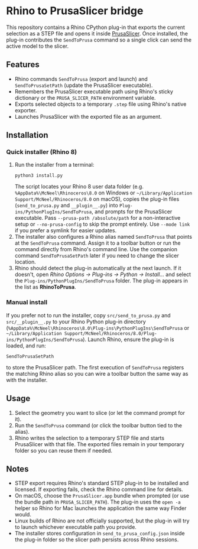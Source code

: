 # Rhino to PrusaSlicer bridge

This repository contains a Rhino CPython plug-in that exports the current
selection as a STEP file and opens it inside
[PrusaSlicer](https://www.prusa3d.com/page/prusaslicer_424/). Once installed, the
plug-in contributes the `SendToPrusa` command so a single click can send the
active model to the slicer.

## Features

- Rhino commands `SendToPrusa` (export and launch) and `SendToPrusaSetPath`
  (update the PrusaSlicer executable).
- Remembers the PrusaSlicer executable path using Rhino's sticky dictionary or
  the `PRUSA_SLICER_PATH` environment variable.
- Exports selected objects to a temporary `.step` file using Rhino's native
  exporter.
- Launches PrusaSlicer with the exported file as an argument.

## Installation

### Quick installer (Rhino 8)

1. Run the installer from a terminal:
   ```
   python3 install.py
   ```
   The script locates your Rhino 8 user data folder (e.g.
   `%AppData%\McNeel\Rhinoceros\8.0` on Windows or
   `~/Library/Application Support/McNeel/Rhinoceros/8.0` on macOS), copies the
   plug-in files (`send_to_prusa.py` and `__plugin__.py`) into
   `Plug-ins/PythonPlugIns/SendToPrusa`, and prompts for the PrusaSlicer
   executable. Pass `--prusa-path /absolute/path` for a non-interactive setup or
   `--no-prusa-config` to skip the prompt entirely. Use `--mode link` if you
   prefer a symlink for easier updates.
2. The installer also configures a Rhino alias named `SendToPrusa` that points
   at the `SendToPrusa` command. Assign it to a toolbar button or run the
   command directly from Rhino's command line. Use the companion command
   `SendToPrusaSetPath` later if you need to change the slicer location.
3. Rhino should detect the plug-in automatically at the next launch. If it
   doesn't, open _Rhino Options → Plug-ins → Python → Install…_ and select the
   `Plug-ins/PythonPlugIns/SendToPrusa` folder. The plug-in appears in the list
   as **RhinoToPrusa**.

### Manual install

If you prefer not to run the installer, copy `src/send_to_prusa.py` and
`src/__plugin__.py` to your Rhino Python plug-in directory
(`%AppData%\McNeel\Rhinoceros\8.0\Plug-ins\PythonPlugIns\SendToPrusa` or
`~/Library/Application Support/McNeel/Rhinoceros/8.0/Plug-ins/PythonPlugIns/SendToPrusa`).
Launch Rhino, ensure the plug-in is loaded, and run:
```
SendToPrusaSetPath
```
to store the PrusaSlicer path. The first execution of `SendToPrusa` registers
the matching Rhino alias so you can wire a toolbar button the same way as with
the installer.

## Usage

1. Select the geometry you want to slice (or let the command prompt for it).
2. Run the `SendToPrusa` command (or click the toolbar button tied to the alias).
3. Rhino writes the selection to a temporary STEP file and starts PrusaSlicer
   with that file. The exported files remain in your temporary folder so you can
   reuse them if needed.

## Notes

- STEP export requires Rhino's standard STEP plug-in to be installed and
  licensed. If exporting fails, check the Rhino command line for details.
- On macOS, choose the `PrusaSlicer.app` bundle when prompted (or use the bundle
  path in `PRUSA_SLICER_PATH`). The plug-in uses the `open -a` helper so Rhino
  for Mac launches the application the same way Finder would.
- Linux builds of Rhino are not officially supported, but the plug-in will try
  to launch whichever executable path you provide.
- The installer stores configuration in `send_to_prusa_config.json` inside the
  plug-in folder so the slicer path persists across Rhino sessions.
